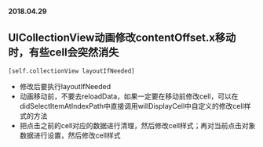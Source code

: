 **2018.04.29**

## UICollectionView动画修改contentOffset.x移动时，有些cell会突然消失

```
[self.collectionView layoutIfNeeded]
```
* 修改后要执行layoutIfNeeded
* 动画移动前，不要去reloadData，如果一定要在移动前修改cell，可以在didSelectItemAtIndexPath中直接调用willDisplayCell中自定义的修改cell样式的方法
* 把点击之前的cell对应的数据进行清理，然后修改cell样式；再对当前点击对象数据进行设置，然后修改cell样式
